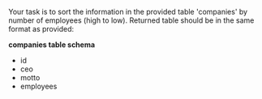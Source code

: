 Your task is to sort the information in the provided table 'companies' by number of employees (high to low). Returned table should be in the same format as provided:

**companies table schema**
- id
- ceo
- motto
- employees

